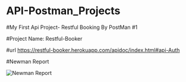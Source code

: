# API-Postman_Projects

#My First Api Project- Restful Booking By PostMan #1

#Project Name: Restful-Booker

#url
https://restful-booker.herokuapp.com/apidoc/index.html#api-Auth

#Newman Report

![Newman Report](https://github.com/Aamrutraibagi/API-Postman_Projects/assets/120326509/4a1254a9-d68c-4b4a-99e5-24d63cc1b281)
